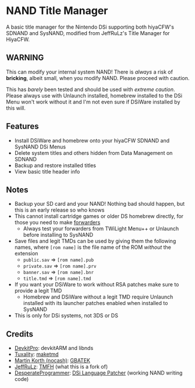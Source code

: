 # NAND Title Manager
A basic title manager for the Nintendo DSi supporting both hiyaCFW's SDNAND and SysNAND, modified from JeffRuLz's Title Manager for HiyaCFW.

## WARNING
This can modify your internal system NAND! There is *always* a risk of **bricking**, albeit small, when you modify NAND. Please proceed with caution.

This has *barely* been tested and should be used with *extreme caution*. Please always use with Unlaunch installed, homebrew installed to the DSi Menu won't work without it and I'm not even sure if DSiWare installed by this will.

## Features
- Install DSiWare and homebrew onto your hiyaCFW SDNAND and SysNAND DSi Menus
- Delete system titles and others hidden from Data Management on SDNAND
- Backup and restore installed titles
- View basic title header info

## Notes
- Backup your SD card and your NAND! Nothing bad should happen, but this is an early release so who knows
- This cannot install cartridge games or older DS homebrew directly, for those you need to make [forwarders](https://wiki.ds-homebrew.com/ds-index/forwarders)
   - Always test your forwarders from TWiLight Menu++ or Unlaunch before installing to SysNAND
- Save files and legit TMDs can be used by giving them the following names, where `[rom name]` is the file name of the ROM *without* the extension
   - `public.sav` => `[rom name].pub`
   - `private.sav` => `[rom name].prv`
   - `banner.sav` => `[rom name].bnr`
   - `title.tmd` => `[rom name].tmd`
- If you want your DSiWare to work without RSA patches make sure to provide a legit TMD
   - Homebrew and DSiWare without a legit TMD require Unlaunch installed with its launcher patches enabled when installed to SysNAND
- This is only for DSi systems, not 3DS or DS

## Credits
- [DevkitPro](https://devkitpro.org/): devkitARM and libnds
- [Tuxality](https://github.com/Tuxality): [maketmd](https://github.com/Tuxality/maketmd)
- [Martin Korth (nocash)](https://problemkaputt.de): [GBATEK](https://problemkaputt.de/gbatek.htm)
- [JeffRuLz](https://github.com/JeffRuLz): [TMFH](https://github.com/JeffRuLz/TMFH) (what this is a fork of)
- [DesperateProgrammer](https://github.com/DesperateProgrammer): [DSi Language Patcher](https://github.com/DesperateProgrammer/DSiLanguagePacher) (working NAND writing code)
